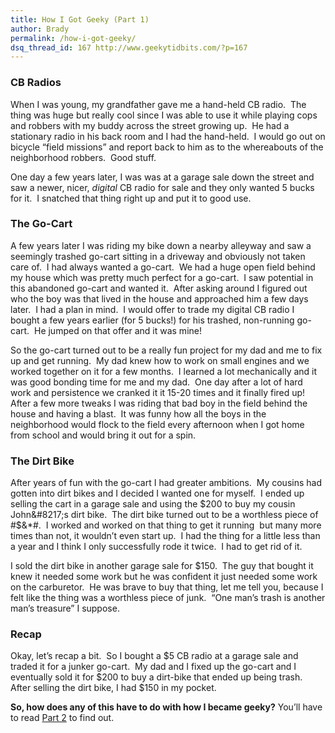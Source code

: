 ```yaml
---
title: How I Got Geeky (Part 1)
author: Brady
permalink: /how-i-got-geeky/
dsq_thread_id: 167 http://www.geekytidbits.com/?p=167
---
```

### CB Radios

When I was young, my grandfather gave me a hand-held CB radio.  The thing was huge but really cool since I was able to use it while playing cops and robbers with my buddy across the street growing up.  He had a stationary radio in his back room and I had the hand-held.  I would go out on bicycle &#8220;field missions&#8221; and report back to him as to the whereabouts of the neighborhood robbers.  Good stuff.

One day a few years later, I was was at a garage sale down the street and saw a newer, nicer, *digital* CB radio for sale and they only wanted 5 bucks for it.  I snatched that thing right up and put it to good use.

### The Go-Cart

A few years later I was riding my bike down a nearby alleyway and saw a seemingly trashed go-cart sitting in a driveway and obviously not taken care of.  I had always wanted a go-cart.  We had a huge open field behind my house which was pretty much perfect for a go-cart.  I saw potential in this abandoned go-cart and wanted it.  After asking around I figured out who the boy was that lived in the house and approached him a few days later.  I had a plan in mind.  I would offer to trade my digital CB radio I bought a few years earlier (for 5 bucks!) for his trashed, non-running go-cart.  He jumped on that offer and it was mine!

So the go-cart turned out to be a really fun project for my dad and me to fix up and get running.  My dad knew how to work on small engines and we worked together on it for a few months.  I learned a lot mechanically and it was good bonding time for me and my dad.  One day after a lot of hard work and persistence we cranked it it 15-20 times and it finally fired up!  After a few more tweaks I was riding that bad boy in the field behind the house and having a blast.  It was funny how all the boys in the neighborhood would flock to the field every afternoon when I got home from school and would bring it out for a spin.

### The Dirt Bike

After years of fun with the go-cart I had greater ambitions.  My cousins had gotten into dirt bikes and I decided I wanted one for myself.  I ended up selling the cart in a garage sale and using the $200 to buy my cousin John&#8217;s dirt bike.  The dirt bike turned out to be a worthless piece of #$&*#.  I worked and worked on that thing to get it running  but many more times than not, it wouldn&#8217;t even start up.  I had the thing for a little less than a year and I think I only successfully rode it twice.  I had to get rid of it.

I sold the dirt bike in another garage sale for $150.  The guy that bought it knew it needed some work but he was confident it just needed some work on the carburetor.  He was brave to buy that thing, let me tell you, because I felt like the thing was a worthless piece of junk.  &#8220;One man&#8217;s trash is another man&#8217;s treasure&#8221; I suppose.

### Recap

Okay, let&#8217;s recap a bit.  So I bought a $5 CB radio at a garage sale and traded it for a junker go-cart.  My dad and I fixed up the go-cart and I eventually sold it for $200 to buy a dirt-bike that ended up being trash.  After selling the dirt bike, I had $150 in my pocket.

**So, how does any of this have to do with how I became geeky?** You&#8217;ll have to read [Part 2][1] to find out.

 [1]: /how-i-got-geeky-part-2/
